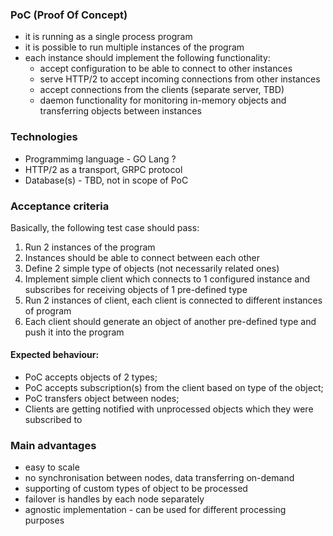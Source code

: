 ### PoC (Proof Of Concept)

* it is running as a single process program
* it is possible to run multiple instances of the program
* each instance should implement the following functionality:
    * accept configuration to be able to connect to other instances
    * serve HTTP/2 to accept incoming connections from other instances
    * accept connections from the clients (separate server, TBD)
    * daemon functionality for monitoring in-memory objects and transferring objects between instances
    

### Technologies

- Programmimg language - GO Lang ?
- HTTP/2 as a transport, GRPC protocol
- Database(s) - TBD, not in scope of PoC

### Acceptance criteria
Basically, the following test case should pass:
1. Run 2 instances of the program
2. Instances should be able to connect between each other
3. Define 2 simple type of objects (not necessarily related ones)
4. Implement simple client which connects to 1 configured instance and subscribes for receiving objects of 1 pre-defined type
5. Run 2 instances of client, each client is connected to different instances of program
6. Each client should generate an object of another pre-defined type and push it into the program

#### Expected behaviour:
* PoC accepts objects of 2 types;
* PoC accepts subscription(s) from the client based on type of the object;
* PoC transfers object between nodes;
* Clients are getting notified with unprocessed objects which they were subscribed to

### Main advantages
- easy to scale
- no synchronisation between nodes, data transferring on-demand
- supporting of custom types of object to be processed
- failover is handles by each node separately
- agnostic implementation - can be used for different processing purposes